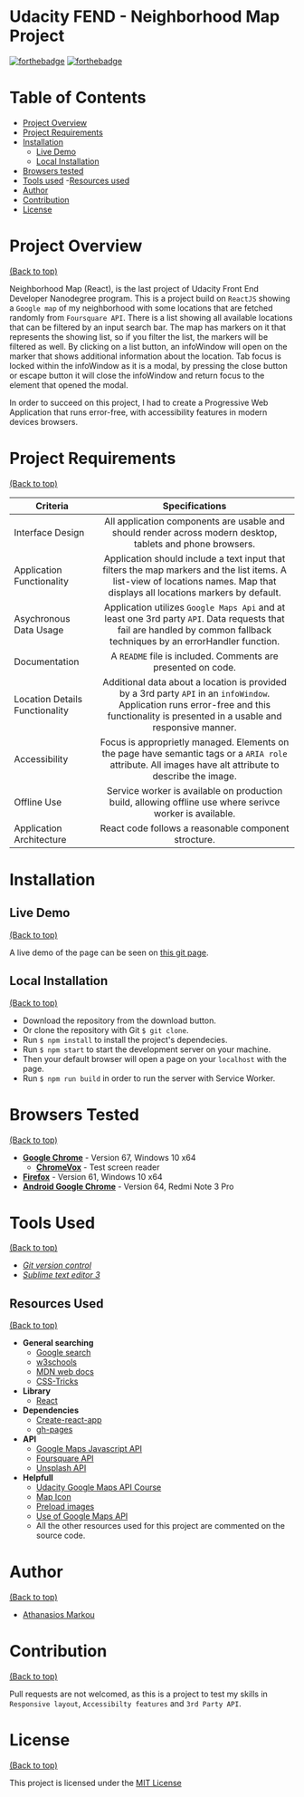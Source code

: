 # Udacity FEND - Neighborhood Map Project

[![forthebadge](https://forthebadge.com/images/badges/made-with-javascript.svg)](https://forthebadge.com)
[![forthebadge](https://forthebadge.com/images/badges/built-with-love.svg)](https://forthebadge.com)

# Table of Contents

- [Project Overview](#project-overview)
- [Project Requirements](#project-requirements)
- [Installation](#installation)
	- [Live Demo](#live-demo)
	- [Local Installation](#local-installation)
- [Browsers tested](#browsers-tested)
- [Tools used](#tools-used)
	-[Resources used](#resources-used)
- [Author](#author)
- [Contribution](#contribution)
- [License](#license)

# Project Overview

[(Back to top)](#table-of-contents)

Neighborhood Map (React), is the last project of Udacity Front End Developer Nanodegree program. This is a project build on `ReactJS` showing a `Google map` of my neighborhood with some locations that are fetched randomly from `Foursquare API`. There is a list showing all available locations that can be filtered by an input search bar. The map has markers on it that represents the showing list, so if you filter the list, the markers will be filtered as well. By clicking on a list button, an infoWindow will open on the marker that shows additional information about the location. Tab focus is locked within the infoWindow as it is a modal, by pressing the close button or escape button it will close the infoWindow and return focus to the element that opened the modal.

In order to succeed on this project, I had to create a Progressive Web Application that runs error-free, with accessibility features in modern devices browsers.

# Project Requirements

[(Back to top)](#table-of-contents)

| Criteria   | Specifications   |
| ---------- | :--------------: |
| Interface Design | All application components are usable and should render across modern desktop, tablets and phone browsers. |
| Application Functionality | Application should include a text input that filters the map markers and the list items. A list-view of locations names. Map that displays all locations markers by default. |
| Asychronous Data Usage | Application utilizes `Google Maps Api` and at least one 3rd party `API`. Data requests that fail are handled by common fallback techniques by an errorHandler function. |
| Documentation | A `README` file is included. Comments are presented on code. |
| Location Details Functionality | Additional data about a location is provided by a 3rd party `API` in an `infoWindow`. Application runs error-free and this functionality is presented in a usable and responsive manner. |
| Accessibility | Focus is approprietly managed. Elements on the page have semantic tags or a `ARIA role` attribute. All images have alt attribute to describe the image. |
| Offline Use | Service worker is available on production build, allowing offline use where serivce worker is available. |
| Application Architecture | React code follows a reasonable component strocture. |

# Installation

## Live Demo

[(Back to top)](#table-of-contents)

A live demo of the page can be seen on [this git page](https://markoboy.github.io/Newcastle-NeighboorhoodMap/).

## Local Installation

[(Back to top)](#table-of-contents)

- Download the repository from the download button.
- Or clone the repository with Git `$ git clone`.
- Run `$ npm install` to install the project's dependecies.
- Run `$ npm start` to start the development server on your machine.
- Then your default browser will open a page on your `localhost` with the page.
- Run `$ npm run build` in order to run the server with Service Worker.

# Browsers Tested

[(Back to top)](#table-of-contents)

- [**Google Chrome**](https://www.google.com/chrome/) - Version 67, Windows 10 x64
	- [**ChromeVox**](https://chrome.google.com/webstore/detail/chromevox/kgejglhpjiefppelpmljglcjbhoiplfn?hl=en) - Test screen reader
- [**Firefox**](https://www.mozilla.org/en-GB/firefox/new/) - Version 61, Windows 10 x64
- [**Android Google Chrome**](https://play.google.com/store/apps/details?id=com.android.chrome&hl=en_GB) - Version 64, Redmi Note 3 Pro

# Tools Used

[(Back to top)](#table-of-contents)

- [*Git version control*](https://git-scm.com/)
- [*Sublime text editor 3*](https://www.sublimetext.com/)

## Resources Used

[(Back to top)](#table-of-contents)

- **General searching**
	- [Google search](https://google.co.uk)
	- [w3schools](https://www.w3schools.com)
	- [MDN web docs](https://developer.mozilla.org/en-US/)
	- [CSS-Tricks](https://css-tricks.com/)
- **Library**
	- [React](https://reactjs.org/)
- **Dependencies**
	- [Create-react-app](https://github.com/facebook/create-react-app)
	- [gh-pages](https://github.com/gitname/react-gh-pages)
- **API**
	- [Google Maps Javascript API](https://developers.google.com/maps/documentation/javascript/tutorial)
	- [Foursquare API](https://developer.foursquare.com)
	- [Unsplash API](https://unsplash.com/developers)
- **Helpfull**
	- [Udacity Google Maps API Course](https://github.com/markoboy/ud864)
	- [Map Icon](http://freeiconshop.com/icon/location-map-icon-flat/)
	- [Preload images](https://www.htmlgoodies.com/tutorials/web_graphics/article.php/3480001/So-You-Want-To-Pre-Load-Huh.htm)
	- [Use of Google Maps API](https://sanderknape.com/2017/07/integrating-reactjs-google-maps-widget/)
	- All the other resources used for this project are commented on the source code.

# Author

[(Back to top)](#table-of-contents)

- [Athanasios Markou](https://www.linkedin.com/in/a-markou/)

# Contribution

[(Back to top)](#table-of-contents)

Pull requests are not welcomed, as this is a project to test my skills in `Responsive layout`, `Accessibilty features` and `3rd Party API`.

# License

[(Back to top)](#table-of-contents)

This project is licensed under the [MIT License](/LICENSE)
